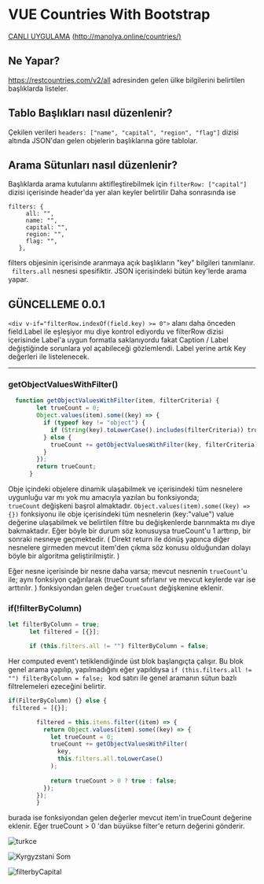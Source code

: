 # VUE Countries With Bootstrap
 
 [CANLI UYGULAMA](http://manolya.online/countries/)
 [(http://manolya.online/countries/)](http://manolya.online/countries/)
 
 ## Ne Yapar?
 https://restcountries.com/v2/all adresinden gelen ülke bilgilerini belirtilen başlıklarda listeler. <br>
 
 ## Tablo Başlıkları nasıl düzenlenir?
 Çekilen verileri `headers: ["name", "capital", "region", "flag"]` dizisi altında JSON'dan gelen objelerin başlıklarına göre tablolar. 
 
 ## Arama Sütunları nasıl düzenlenir? 
 Başlıklarda arama kutularını aktifleştirebilmek için  ` filterRow: ["capital"] ` dizisi içerisinde header'da yer alan keyler belirtilir
 Daha sonrasında ise 
 ```
 filters: {
      all: "",
      name: "",
      capital: "",
      region: "",
      flag: "",
    },
 ```
 
 filters objesinin içerisinde aranmaya açık başlıkların "key" bilgileri tanımlanır. <br>
` filters.all` nesnesi spesifiktir. JSON içerisindeki bütün key'lerde arama yapar. 
 

## GÜNCELLEME 0.0.1

`<div v-if="filterRow.indexOf(field.key) >= 0">` alanı daha önceden field.Label ile eşleşiyor mu diye kontrol ediyordu ve filterRow dizisi içerisinde Label'a uygun formatla saklanıyordu fakat Caption / Label değiştiğinde sorunlara yol açabileceği gözlemlendi. 
Label yerine artık Key değerleri ile listelenecek.
<hr/>

### getObjectValuesWithFilter()

``` js
  function getObjectValuesWithFilter(item, filterCriteria) {
        let trueCount = 0;
        Object.values(item).some((key) => {
          if (typeof key != "object") {
            if (String(key).toLowerCase().includes(filterCriteria)) trueCount++;
          } else {
            trueCount += getObjectValuesWithFilter(key, filterCriteria);
          }
        });
        return trueCount;
      }
```
Obje içindeki objelere dinamik ulaşabilmek ve içerisindeki tüm nesnelere uygunluğu var mı yok mu amacıyla yazılan bu fonksiyonda;<br />
`trueCount` değişkeni başrol almaktadır. `Object.values(item).some((key) => {})` fonksiyonu ile obje içerisindeki tüm nesnelerin (key:"value") value değerine ulaşabilmek ve belirtilen filtre bu değişkenlerde barınmakta mı diye bakmaktadır. 
Eğer böyle bir durum söz konusuysa trueCount'u 1 arttırıp, bir sonraki nesneye geçmektedir. 
( Direkt return ile dönüş yapınca diğer nesnelere girmeden mevcut item'den çıkma söz konusu olduğundan dolayı böyle bir algoritma geliştirilmiştir. ) 

Eğer nesne içerisinde bir nesne daha varsa; mevcut nesnenin `trueCount`'u ile; aynı fonksiyon çağırılarak (trueCount sıfırlanır ve mevcut keylerde var ise arttırılır. ) fonksiyondan gelen değer `trueCount` değişkenine eklenir. 


### if(!filterByColumn) 


```js
let filterByColumn = true;
      let filtered = [{}];

      if (this.filters.all != "") filterByColumn = false;
```
Her computed event'ı tetiklendiğinde üst blok başlangıçta çalışır. Bu blok genel arama yapılıp, yapılmadığını eğer yapıldıysa `if (this.filters.all != "") filterByColumn = false; ` kod satırı ile genel aramanın sütun bazlı filtrelemeleri ezeceğini belirtir. 



```js
if(FilterByColumn) {} else {
 filtered = [{}];

        filtered = this.items.filter((item) => {
          return Object.values(item).some((key) => {
            let trueCount = 0;
            trueCount += getObjectValuesWithFilter(
              key,
              this.filters.all.toLowerCase()
            );
  
            return trueCount > 0 ? true : false;
          });
        });
        }
```

burada ise fonksiyondan gelen değerler mevcut item'in trueCount değerine eklenir. Eğer trueCount > 0 'dan büyükse filter'e return değerini gönderir.


![turkce](https://user-images.githubusercontent.com/44155358/145020501-c115c162-1f08-48c5-a864-595b91bec1fe.png)

![Kyrgyzstani Som](https://user-images.githubusercontent.com/44155358/145020505-3a11afc3-71b2-4188-8747-0952ad228385.png)

![filterbyCapital](https://user-images.githubusercontent.com/44155358/145020584-3c26bcf1-9a75-457c-b9d3-45133532b66c.png)







